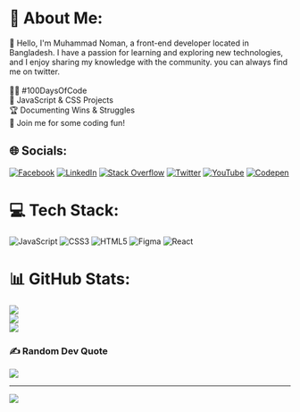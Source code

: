 # 💫 About Me:
🤚 Hello, I'm Muhammad Noman, a front-end developer located in Bangladesh. I have a passion for learning and exploring new technologies, and I enjoy sharing my knowledge with the community. you can always find me on twitter.
<br>
<br>
👩‍💻 #100DaysOfCode<br>🎍 JavaScript & CSS Projects<br>🏆 Documenting Wins & Struggles <br>🤝 Join me for some coding fun!


## 🌐 Socials:
[![Facebook](https://img.shields.io/badge/Facebook-%231877F2.svg?logo=Facebook&logoColor=white)](https://www.facebook.com/nadimhasannoman/) [![LinkedIn](https://img.shields.io/badge/LinkedIn-%230077B5.svg?logo=linkedin&logoColor=white)](https://www.linkedin.com/in/muhammad-noman-98532822a/) [![Stack Overflow](https://img.shields.io/badge/-Stackoverflow-FE7A16?logo=stack-overflow&logoColor=white)](https://stackoverflow.com/users/17411733) [![Twitter](https://img.shields.io/badge/Twitter-%231DA1F2.svg?logo=Twitter&logoColor=white)](https://twitter.com/Nomanux) [![YouTube](https://img.shields.io/badge/YouTube-%23FF0000.svg?logo=YouTube&logoColor=white)](https://www.youtube.com/channel/UCQKO3t9rMqqM82v_GlAAUpA) [![Codepen](https://img.shields.io/badge/Codepen-000000?style=for-the-badge&logo=codepen&logoColor=white)](https://codepen.io/mhmdnoman) 

# 💻 Tech Stack:
![JavaScript](https://img.shields.io/badge/javascript-%23323330.svg?style=for-the-badge&logo=javascript&logoColor=%23F7DF1E) ![CSS3](https://img.shields.io/badge/css3-%231572B6.svg?style=for-the-badge&logo=css3&logoColor=white) ![HTML5](https://img.shields.io/badge/html5-%23E34F26.svg?style=for-the-badge&logo=html5&logoColor=white) 	![Figma](https://img.shields.io/badge/figma-%23F24E1E.svg?style=for-the-badge&logo=figma&logoColor=white) ![React](https://img.shields.io/badge/react-%2320232a.svg?style=for-the-badge&logo=react&logoColor=%2361DAFB)
# 📊 GitHub Stats:
![](https://github-readme-stats.vercel.app/api?username=mhmdnoman&theme=darcula&hide_border=false&include_all_commits=false&count_private=true)<br/>
![](https://github-readme-streak-stats.herokuapp.com/?user=mhmdnoman&theme=darcula&hide_border=false)<br/>
![](https://github-readme-stats.vercel.app/api/top-langs/?username=mhmdnoman&theme=darcula&hide_border=false&include_all_commits=false&count_private=true&layout=compact)

### ✍️ Random Dev Quote
![](https://quotes-github-readme.vercel.app/api?type=horizontal&theme=dark)

---
[![](https://visitcount.itsvg.in/api?id=mhmdnoman&icon=0&color=2)](https://visitcount.itsvg.in)

<!-- Proudly created with GPRM ( https://gprm.itsvg.in ) -->